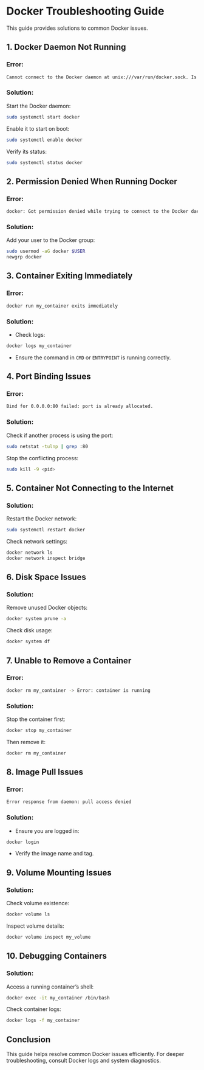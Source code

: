 # Docker Troubleshooting Guide

This guide provides solutions to common Docker issues.

## 1. Docker Daemon Not Running
### Error:
```sh
Cannot connect to the Docker daemon at unix:///var/run/docker.sock. Is the docker daemon running?
```
### Solution:
Start the Docker daemon:
```sh
sudo systemctl start docker
```
Enable it to start on boot:
```sh
sudo systemctl enable docker
```
Verify its status:
```sh
sudo systemctl status docker
```

## 2. Permission Denied When Running Docker
### Error:
```sh
docker: Got permission denied while trying to connect to the Docker daemon socket.
```
### Solution:
Add your user to the Docker group:
```sh
sudo usermod -aG docker $USER
newgrp docker
```

## 3. Container Exiting Immediately
### Error:
```sh
docker run my_container exits immediately
```
### Solution:
- Check logs:
```sh
docker logs my_container
```
- Ensure the command in `CMD` or `ENTRYPOINT` is running correctly.

## 4. Port Binding Issues
### Error:
```sh
Bind for 0.0.0.0:80 failed: port is already allocated.
```
### Solution:
Check if another process is using the port:
```sh
sudo netstat -tulnp | grep :80
```
Stop the conflicting process:
```sh
sudo kill -9 <pid>
```

## 5. Container Not Connecting to the Internet
### Solution:
Restart the Docker network:
```sh
sudo systemctl restart docker
```
Check network settings:
```sh
docker network ls
docker network inspect bridge
```

## 6. Disk Space Issues
### Solution:
Remove unused Docker objects:
```sh
docker system prune -a
```
Check disk usage:
```sh
docker system df
```

## 7. Unable to Remove a Container
### Error:
```sh
docker rm my_container -> Error: container is running
```
### Solution:
Stop the container first:
```sh
docker stop my_container
```
Then remove it:
```sh
docker rm my_container
```

## 8. Image Pull Issues
### Error:
```sh
Error response from daemon: pull access denied
```
### Solution:
- Ensure you are logged in:
```sh
docker login
```
- Verify the image name and tag.

## 9. Volume Mounting Issues
### Solution:
Check volume existence:
```sh
docker volume ls
```
Inspect volume details:
```sh
docker volume inspect my_volume
```

## 10. Debugging Containers
### Solution:
Access a running container’s shell:
```sh
docker exec -it my_container /bin/bash
```
Check container logs:
```sh
docker logs -f my_container
```

## Conclusion
This guide helps resolve common Docker issues efficiently. For deeper troubleshooting, consult Docker logs and system diagnostics.
